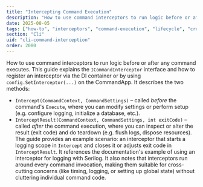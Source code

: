 ```yaml
---
title: "Intercepting Command Execution"
description: "How to use command interceptors to run logic before or after any command executes"
date: 2025-08-05
tags: ["how-to", "interceptors", "command-execution", "lifecycle", "cross-cutting"]
section: "Cli"
uid: "cli-command-interception"
order: 2080
---
```


How to use command interceptors to run logic before or after any command executes. This guide explains the `ICommandInterceptor` interface and how to register an interceptor via the DI container or by using `config.SetInterceptor(...)` on the CommandApp. It describes the two methods:

* `Intercept(CommandContext, CommandSettings)` – called *before* the command's `Execute`, where you can modify settings or perform setup (e.g. configure logging, initialize a database, etc.).
* `InterceptResult(CommandContext, CommandSettings, int exitCode)` – called *after* the command execution, where you can inspect or alter the result (exit code) and do teardown (e.g. flush logs, dispose resources).
  The guide provides an example scenario: an interceptor that starts a logging scope in `Intercept` and closes it or adjusts exit code in `InterceptResult`. It references the documentation's example of using an interceptor for logging with Serilog. It also notes that interceptors run around every command invocation, making them suitable for cross-cutting concerns (like timing, logging, or setting up global state) without cluttering individual command code.